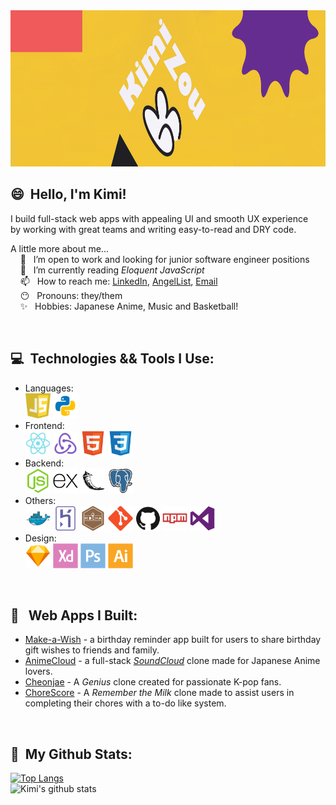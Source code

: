 <link rel="stylesheet" href="https://cdn.jsdelivr.net/gh/devicons/devicon@v2.10.1/devicon.min.css" alt='banner'>

<img style='height: 250px' src="readme-assets/banner.jpg"> 
<br />

## 😄&nbsp; Hello, I'm Kimi!

I build full-stack web apps with appealing UI and smooth UX experience <br />
by working with great teams and writing easy-to-read and DRY code.

A little more about me... <br />
&nbsp; &nbsp; 🔭 &nbsp; I’m open to work and looking for junior software engineer positions <br />
&nbsp; &nbsp; 🌱 &nbsp; I’m currently reading <em>Eloquent JavaScript</em><br />
&nbsp; &nbsp; 📫 &nbsp; How to reach me:
<a href='https://www.linkedin.com/in/kimizou/'>LinkedIn</a>,
<a href='https://angel.co/u/kimi-zou'>AngelList</a>,
<a href='mailto:kimizou.kz@gmail.com'>Email</a>
<br />
&nbsp; &nbsp; 😶 &nbsp; Pronouns: they/them <br />
&nbsp; &nbsp; ✨ &nbsp; Hobbies: Japanese Anime, Music and Basketball!

<br />

## 💻&nbsp; Technologies && Tools I Use:

- Languages: <br />
  <img src='readme-assets/javascript-seeklogo.com.svg' width="40" height="40" alt='javascript'>
  <img src='readme-assets/icons8-python.svg' width="40" height="40" alt='python'>
- Frontend: <br />
  <img src='readme-assets/icons8-react-native.svg' width="40" height="40" alt='react'>
  <img src='readme-assets/icons8-redux.svg' width="40" height="40" alt='redux'>
  <img src='readme-assets/html5-original.svg' width="40" height="40" alt='html5'>
  <img src='readme-assets/css3-original.svg' width="40" height="40" alt='css3'>
- Backend: <br />
  <img src='readme-assets/nodejs-original.svg' width="40" height="40" alt='Node.js'>
  <img src='readme-assets/express-original.svg' width="40" height="40" alt='Express'>
  <img src='readme-assets/flask-original.svg' width="40" height="40" alt='flask'>
  <img src='readme-assets/postgresql-original.svg' width="40" height="40" alt='postgreSQL'>
- Others: <br />
  <img src='readme-assets/docker-original.svg' width="40" height="40" alt='Docker'>
  <img src='readme-assets/heroku-original.svg' width="40" height="40" alt='Heroku'>
  <img src='readme-assets/mocha-plain.svg' width="40" height="40" alt='Mocha'>
  <img src='readme-assets/git-original.svg' width="40" height="40" alt='Git'>
  <img src='readme-assets/github-original.svg' width="40" height="40" alt='Github'>
  <img src='readme-assets/npm-original-wordmark.svg' width="40" height="40" alt='NPM'>
  <img src='readme-assets/visualstudio-plain.svg' width="40" height="40" alt='Visual Studio Code'>
- Design: <br />
  <img src='readme-assets/sketch-original.svg' width="40" height="40" alt='Sketch'>
  <img src='readme-assets/xd-plain.svg' width="40" height="40" alt='Adobe XD'>
  <img src='readme-assets/photoshop-plain.svg' width="40" height="40" alt='Adobe Photoshop'>
  <img src='readme-assets/illustrator-plain.svg' width="40" height="40" alt='Adobe Illustrator'>

<br />

## 🐾 &nbsp; Web Apps I Built:

- <a href='https://capstone-make-a-wish.herokuapp.com/'>Make-a-Wish</a> - a birthday reminder app built for users to share birthday gift wishes to friends and family.
- <a href='https://anime-cloud.herokuapp.com/'>AnimeCloud</a> - a full-stack <a href='https://soundcloud.com/' color="var(--color-scale-gray-8)"><em color="black">SoundCloud</em></a> clone made for Japanese Anime lovers.
- <a href='https://cheonjae.herokuapp.com/'>Cheonjae</a> - A <a href='https://genius.com/' style='text-decoration: none; color: inherit'><em>Genius</em></a> clone created for passionate K-pop fans.
- <a href='https://chorescore2020.herokuapp.com/'>ChoreScore</a> - A <a href='https://genius.com/' style='text-decoration: none; color: inherit'><em>Remember the Milk</em></a> clone made to assist users in completing their chores with a to-do like system.

<br />

## 🎏&nbsp; My Github Stats:

[![Top Langs](https://github-readme-stats.vercel.app/api/top-langs/?username=Kimi-Zou&layout=compact&langs_count=10&count_private=true&exclude_repo=01-fcc-tribute-page,02-fcc-survey-form,03-fcc-product-landing-page,04-fcc-technical-documentation,06-fcc-random-quote-machine,kimi-zou.github.io&theme=radical)](https://github.com/Kimi-Zou/github-readme-stats)
<br />
![Kimi's github stats](https://github-readme-stats.vercel.app/api?username=kimi-zou&theme=radical&show_icons=true&count_private=true&hide=issues)
